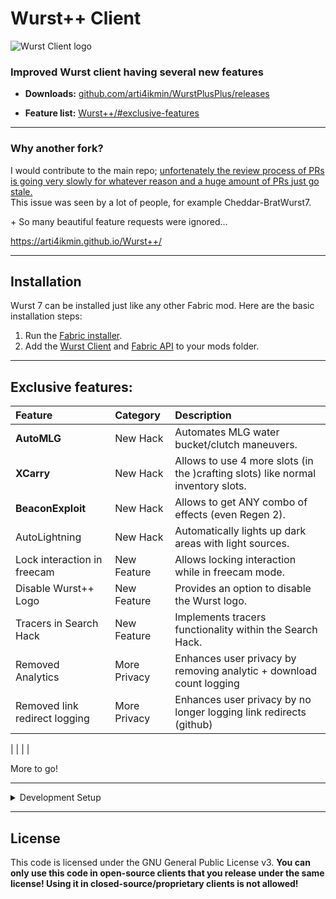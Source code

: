 # Wurst++ Client

![Wurst Client logo](https://arti4ikmin.github.io/Wurst++/img/w++%20nobg.png)

### Improved Wurst client having several new features

- **Downloads:** [github.com/arti4ikmin/WurstPlusPlus/releases](https://github.com/arti4ikmin/WurstPlusPlus/releases)

- **Feature list:** [Wurst++/#exclusive-features](https://github.com/arti4ikmin/WurstPlusPlus?tab=readme-ov-file#exclusive-features)

---
### Why another fork?
I would contribute to the main repo; [unfortenately the review process of PRs 
is going very slowly for whatever reason and a huge amount of PRs just go stale.](https://github.com/Wurst-Imperium/Wurst7/pull/318#issuecomment-1046826198)
<br> This issue was seen by a lot of people, for example Cheddar-BratWurst7.

\+ So many beautiful feature requests were ignored...

https://arti4ikmin.github.io/Wurst++/

---

## Installation

Wurst 7 can be installed just like any other Fabric mod. Here are the basic installation steps:

1. Run the [Fabric installer](https://fabricmc.net/use/installer/). 
2. Add the [Wurst Client](https://github.com/arti4ikmin/WurstPlusPlus/releases) and [Fabric API](https://modrinth.com/mod/fabric-api/versions) to your mods folder.
---

## Exclusive features:

| Feature                       | Category     | Description                                                                      |
|:------------------------------|:-------------|:---------------------------------------------------------------------------------|
| **AutoMLG**                   | New Hack     | Automates MLG water bucket/clutch maneuvers.                                     |
| **XCarry**                    | New Hack     | Allows to use 4 more slots (in the )crafting slots) like normal inventory slots. |
| **BeaconExploit**             | New Hack     | Allows to get ANY combo of effects (even Regen 2).                               |
| AutoLightning                 | New Hack     | Automatically lights up dark areas with light sources.                           |
| Lock interaction in freecam   | New Feature  | Allows locking interaction while in freecam mode.                                |
| Disable Wurst++ Logo          | New Feature  | Provides an option to disable the Wurst logo.                                    |
| Tracers in Search Hack        | New Feature  | Implements tracers functionality within the Search Hack.                         |
| Removed Analytics             | More Privacy | Enhances user privacy by removing analytic + download count logging              |
| Removed link redirect logging | More Privacy | Enhances user privacy by no longer logging link redirects (github)               |


|                               |              |                                                                     |

More to go!
<br>

---

<details>
<summary> Development Setup </summary>

> [!IMPORTANT]
> Make sure you have [Java Development Kit 21](https://www.oracle.com/de/java/technologies/downloads/) installed. It won't work with other versions.


### Development using IntelliJ IDEA

```pwsh
git clone https://github.com/arti4ikmin/WurstPlusPlus.git
cd WurstPlusPlus
./gradlew genSources idea
```


### Development using Eclipse

1. Clone the repository:

   ```pwsh
   git clone https://github.com/arti4ikmin/WurstPlusPlus.git
   cd WurstPlusPlus
   ```

2. Generate the sources:

   ```pwsh
   ./gradlew genSources eclipse
   ```

3. In Eclipse, go to `Import...` > `Existing Projects into Workspace` and select this project.

4. **Optional:** Right-click on the project and select `Properties` > `Java Code Style`. Then under `Clean Up`, `Code Templates`, `Formatter`, import the respective files in the `codestyle` folder.

### Development using VSCode / Cursor

> [!TIP]
> You'll probably want to install the [Extension Pack for Java](https://marketplace.visualstudio.com/items?itemName=vscjava.vscode-java-pack) to make development easier.

1. Clone the repository:

   ```pwsh
   git clone https://github.com/Wurst-Imperium/Wurst7.git
   cd WurstPlusPlus
   ```

2. Generate the sources:

   ```pwsh
   ./gradlew genSources vscode
   ```

3. Open the `Wurst7` folder in VSCode / Cursor.

4. **Optional:** In the VSCode settings, set `java.format.settings.url` to `https://raw.githubusercontent.com/Wurst-Imperium/Wurst7/master/codestyle/formatter.xml` and `java.format.settings.profile` to `Wurst-Imperium`.
</details>

---

## License

This code is licensed under the GNU General Public License v3. **You can only use this code in open-source clients that you release under the same license! Using it in closed-source/proprietary clients is not allowed!**
